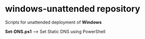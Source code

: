 # windows-unattended repository

Scripts for unattended deployment of **Windows**

**Set-DNS.ps1** --> Set Static DNS using PowerShell

